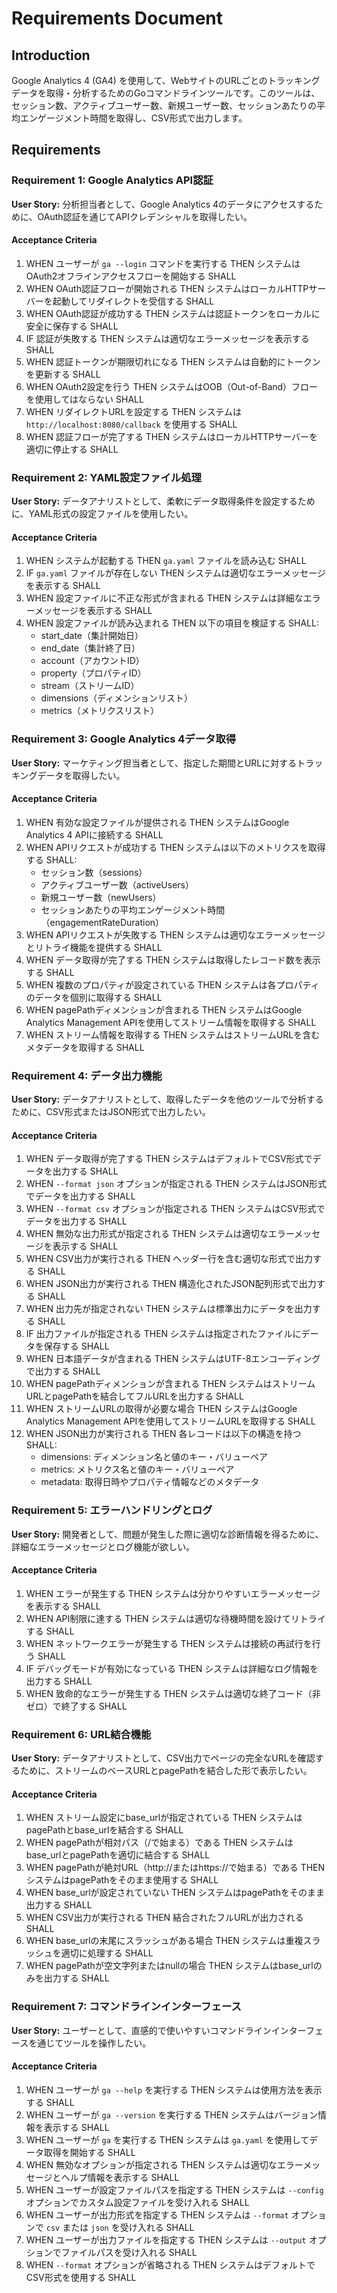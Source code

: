 # Requirements Document

## Introduction

Google Analytics 4 (GA4) を使用して、WebサイトのURLごとのトラッキングデータを取得・分析するためのGoコマンドラインツールです。このツールは、セッション数、アクティブユーザー数、新規ユーザー数、セッションあたりの平均エンゲージメント時間を取得し、CSV形式で出力します。

## Requirements

### Requirement 1: Google Analytics API認証

**User Story:** 分析担当者として、Google Analytics 4のデータにアクセスするために、OAuth認証を通じてAPIクレデンシャルを取得したい。

#### Acceptance Criteria

1. WHEN ユーザーが `ga --login` コマンドを実行する THEN システムは OAuth2オフラインアクセスフローを開始する SHALL
2. WHEN OAuth認証フローが開始される THEN システムはローカルHTTPサーバーを起動してリダイレクトを受信する SHALL
3. WHEN OAuth認証が成功する THEN システムは認証トークンをローカルに安全に保存する SHALL
4. IF 認証が失敗する THEN システムは適切なエラーメッセージを表示する SHALL
5. WHEN 認証トークンが期限切れになる THEN システムは自動的にトークンを更新する SHALL
6. WHEN OAuth2設定を行う THEN システムはOOB（Out-of-Band）フローを使用してはならない SHALL
7. WHEN リダイレクトURLを設定する THEN システムは `http://localhost:8080/callback` を使用する SHALL
8. WHEN 認証フローが完了する THEN システムはローカルHTTPサーバーを適切に停止する SHALL

### Requirement 2: YAML設定ファイル処理

**User Story:** データアナリストとして、柔軟にデータ取得条件を設定するために、YAML形式の設定ファイルを使用したい。

#### Acceptance Criteria

1. WHEN システムが起動する THEN `ga.yaml` ファイルを読み込む SHALL
2. IF `ga.yaml` ファイルが存在しない THEN システムは適切なエラーメッセージを表示する SHALL
3. WHEN 設定ファイルに不正な形式が含まれる THEN システムは詳細なエラーメッセージを表示する SHALL
4. WHEN 設定ファイルが読み込まれる THEN 以下の項目を検証する SHALL:
   - start_date（集計開始日）
   - end_date（集計終了日）
   - account（アカウントID）
   - property（プロパティID）
   - stream（ストリームID）
   - dimensions（ディメンションリスト）
   - metrics（メトリクスリスト）

### Requirement 3: Google Analytics 4データ取得

**User Story:** マーケティング担当者として、指定した期間とURLに対するトラッキングデータを取得したい。

#### Acceptance Criteria

1. WHEN 有効な設定ファイルが提供される THEN システムはGoogle Analytics 4 APIに接続する SHALL
2. WHEN APIリクエストが成功する THEN システムは以下のメトリクスを取得する SHALL:
   - セッション数（sessions）
   - アクティブユーザー数（activeUsers）
   - 新規ユーザー数（newUsers）
   - セッションあたりの平均エンゲージメント時間（engagementRateDuration）
3. WHEN APIリクエストが失敗する THEN システムは適切なエラーメッセージとリトライ機能を提供する SHALL
4. WHEN データ取得が完了する THEN システムは取得したレコード数を表示する SHALL
5. WHEN 複数のプロパティが設定されている THEN システムは各プロパティのデータを個別に取得する SHALL
6. WHEN pagePathディメンションが含まれる THEN システムはGoogle Analytics Management APIを使用してストリーム情報を取得する SHALL
7. WHEN ストリーム情報を取得する THEN システムはストリームURLを含むメタデータを取得する SHALL

### Requirement 4: データ出力機能

**User Story:** データアナリストとして、取得したデータを他のツールで分析するために、CSV形式またはJSON形式で出力したい。

#### Acceptance Criteria

1. WHEN データ取得が完了する THEN システムはデフォルトでCSV形式でデータを出力する SHALL
2. WHEN `--format json` オプションが指定される THEN システムはJSON形式でデータを出力する SHALL
3. WHEN `--format csv` オプションが指定される THEN システムはCSV形式でデータを出力する SHALL
4. WHEN 無効な出力形式が指定される THEN システムは適切なエラーメッセージを表示する SHALL
5. WHEN CSV出力が実行される THEN ヘッダー行を含む適切な形式で出力する SHALL
6. WHEN JSON出力が実行される THEN 構造化されたJSON配列形式で出力する SHALL
7. WHEN 出力先が指定されない THEN システムは標準出力にデータを出力する SHALL
8. IF 出力ファイルが指定される THEN システムは指定されたファイルにデータを保存する SHALL
9. WHEN 日本語データが含まれる THEN システムはUTF-8エンコーディングで出力する SHALL
10. WHEN pagePathディメンションが含まれる THEN システムはストリームURLとpagePathを結合してフルURLを出力する SHALL
11. WHEN ストリームURLの取得が必要な場合 THEN システムはGoogle Analytics Management APIを使用してストリームURLを取得する SHALL
12. WHEN JSON出力が実行される THEN 各レコードは以下の構造を持つ SHALL:
    - dimensions: ディメンション名と値のキー・バリューペア
    - metrics: メトリクス名と値のキー・バリューペア
    - metadata: 取得日時やプロパティ情報などのメタデータ

### Requirement 5: エラーハンドリングとログ

**User Story:** 開発者として、問題が発生した際に適切な診断情報を得るために、詳細なエラーメッセージとログ機能が欲しい。

#### Acceptance Criteria

1. WHEN エラーが発生する THEN システムは分かりやすいエラーメッセージを表示する SHALL
2. WHEN API制限に達する THEN システムは適切な待機時間を設けてリトライする SHALL
3. WHEN ネットワークエラーが発生する THEN システムは接続の再試行を行う SHALL
4. IF デバッグモードが有効になっている THEN システムは詳細なログ情報を出力する SHALL
5. WHEN 致命的なエラーが発生する THEN システムは適切な終了コード（非ゼロ）で終了する SHALL

### Requirement 6: URL結合機能

**User Story:** データアナリストとして、CSV出力でページの完全なURLを確認するために、ストリームのベースURLとpagePathを結合した形で表示したい。

#### Acceptance Criteria

1. WHEN ストリーム設定にbase_urlが指定されている THEN システムはpagePathとbase_urlを結合する SHALL
2. WHEN pagePathが相対パス（/で始まる）である THEN システムはbase_urlとpagePathを適切に結合する SHALL
3. WHEN pagePathが絶対URL（http://またはhttps://で始まる）である THEN システムはpagePathをそのまま使用する SHALL
4. WHEN base_urlが設定されていない THEN システムはpagePathをそのまま出力する SHALL
5. WHEN CSV出力が実行される THEN 結合されたフルURLが出力される SHALL
6. WHEN base_urlの末尾にスラッシュがある場合 THEN システムは重複スラッシュを適切に処理する SHALL
7. WHEN pagePathが空文字列またはnullの場合 THEN システムはbase_urlのみを出力する SHALL

### Requirement 7: コマンドラインインターフェース

**User Story:** ユーザーとして、直感的で使いやすいコマンドラインインターフェースを通じてツールを操作したい。

#### Acceptance Criteria

1. WHEN ユーザーが `ga --help` を実行する THEN システムは使用方法を表示する SHALL
2. WHEN ユーザーが `ga --version` を実行する THEN システムはバージョン情報を表示する SHALL
3. WHEN ユーザーが `ga` を実行する THEN システムは `ga.yaml` を使用してデータ取得を開始する SHALL
4. WHEN 無効なオプションが指定される THEN システムは適切なエラーメッセージとヘルプ情報を表示する SHALL
5. WHEN ユーザーが設定ファイルパスを指定する THEN システムは `--config` オプションでカスタム設定ファイルを受け入れる SHALL
6. WHEN ユーザーが出力形式を指定する THEN システムは `--format` オプションで `csv` または `json` を受け入れる SHALL
7. WHEN ユーザーが出力ファイルを指定する THEN システムは `--output` オプションでファイルパスを受け入れる SHALL
8. WHEN `--format` オプションが省略される THEN システムはデフォルトでCSV形式を使用する SHALL